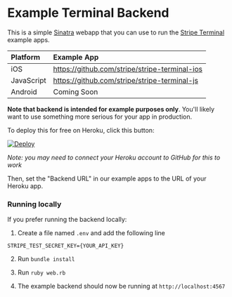 # Example Terminal Backend

This is a simple [Sinatra](http://www.sinatrarb.com/) webapp that you can use to run the [Stripe Terminal](https://stripe.com/docs/terminal) example apps.

| Platform | Example App |
|  :---  |  :---  |
| iOS | https://github.com/stripe/stripe-terminal-ios |
| JavaScript | https://github.com/stripe/stripe-terminal-js |
| Android | Coming Soon |

**Note that backend is intended for example purposes only**. You'll likely want to use something more serious for your app in production.

To deploy this for free on Heroku, click this button:

[![Deploy](https://www.herokucdn.com/deploy/button.png)](https://heroku.com/deploy)

_Note: you may need to connect your Heroku account to GitHub for this to work_

Then, set the "Backend URL" in our example apps to the URL of your Heroku app.

### Running locally
If you prefer running the backend locally:

1. Create a file named `.env` and add the following line
```
STRIPE_TEST_SECRET_KEY={YOUR_API_KEY}
```
2. Run `bundle install`
3. Run `ruby web.rb`

4. The example backend should now be running at `http://localhost:4567`
